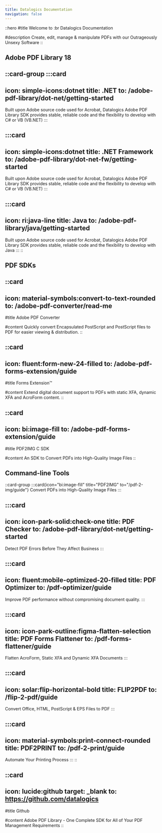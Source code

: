 ```yaml
---
title: Datalogics Documentation
navigation: false
---
```


::hero
#title
Welcome to :br Datalogics Documentation

#description
Create, edit, manage & manipulate PDFs with our Outrageously Unsexy Software
::

## **Adobe PDF Library 18**

::card-group
  :::card
  ---
  icon: simple-icons:dotnet
  title: .NET
  to: /adobe-pdf-library/dot-net/getting-started
  ---
  Built upon Adobe source code used for Acrobat, Datalogics Adobe PDF Library SDK provides stable, reliable code and the flexibility to develop with C# or VB (VB.NET)
  :::

  :::card
  ---
  icon: simple-icons:dotnet
  title: .NET Framework
  to: /adobe-pdf-library/dot-net-fw/getting-started
  ---
  Built upon Adobe source code used for Acrobat, Datalogics Adobe PDF Library SDK provides stable, reliable code and the flexibility to develop with C# or VB (VB.NET)
  :::

  :::card
  ---
  icon: ri:java-line
  title: Java
  to: /adobe-pdf-library/java/getting-started
  ---
  Built upon Adobe source code used for Acrobat, Datalogics Adobe PDF Library SDK provides stable, reliable code and the flexibility to develop with Java
  :::
::

## **PDF SDKs**

::card
---
icon: material-symbols:convert-to-text-rounded
to: /adobe-pdf-converter/read-me
---
#title
Adobe PDF Converter

#content
Quickly convert Encapsulated PostScript and PostScript files to PDF for easier viewing & distribution.
::

::card
---
icon: fluent:form-new-24-filled
to: /adobe-pdf-forms-extension/guide
---
#title
Forms Extension™

#content
Extend digital document support to PDFs with static XFA, dynamic XFA and AcroForm content.
::

::card
---
icon: bi:image-fill
to: /adobe-pdf-forms-extension/guide
---
#title
PDF2IMG C SDK

#content
An SDK to Convert PDFs into High-Quality Image Files
::

## **Command-line Tools**

::card-group
  :::card{icon="bi:image-fill" title="PDF2IMG" to="/pdf-2-img/guide"}
  Convert PDFs into High-Quality Image Files
  :::

  :::card
  ---
  icon: icon-park-solid:check-one
  title: PDF Checker
  to: /adobe-pdf-library/dot-net/getting-started
  ---
  Detect PDF Errors Before They Affect Business
  :::

  :::card
  ---
  icon: fluent:mobile-optimized-20-filled
  title: PDF Optimizer
  to: /pdf-optimizer/guide
  ---
  Improve PDF performance without compromising document quality.
  :::

  :::card
  ---
  icon: icon-park-outline:figma-flatten-selection
  title: PDF Forms Flattener
  to: /pdf-forms-flattener/guide
  ---
  Flatten AcroForm, Static XFA and Dynamic XFA Documents
  :::

  :::card
  ---
  icon: solar:flip-horizontal-bold
  title: FLIP2PDF
  to: /flip-2-pdf/guide
  ---
  Convert Office, HTML, PostScript & EPS Files to PDF
  :::

  :::card
  ---
  icon: material-symbols:print-connect-rounded
  title: PDF2PRINT
  to: /pdf-2-print/guide
  ---
  Automate Your Printing Process
  :::
::

::card
---
icon: lucide:github
target: _blank
to: https://github.com/datalogics
---
#title
Github

#content
Adobe PDF Library - One Complete SDK for All of Your PDF Management Requirements
::
